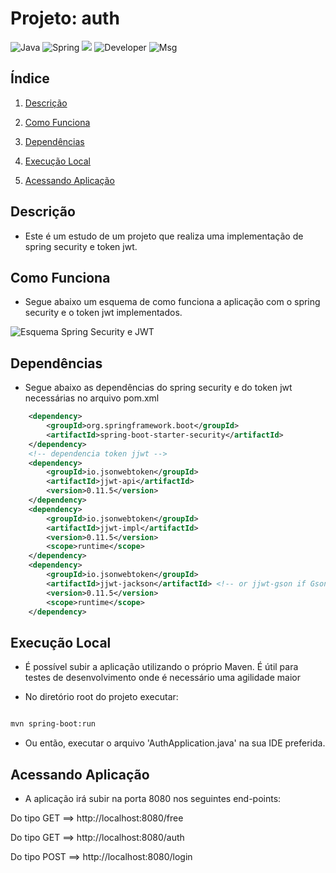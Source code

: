 # Projeto: auth
![Java](https://img.shields.io/badge/Java-17-blue?style=plastic&logo=java)  ![Spring](https://img.shields.io/badge/Spring-3.4.0-green?style=plastic&logo=spring)  ![](https://img.shields.io/badge/Maven-orange)  ![Developer](https://img.shields.io/static/v1?label=Dev&message=Fab&color=456a8f&style=plastic&logo=librewolf)  ![Msg](https://img.shields.io/badge/Nada%20é%20permanente,%20exceto%20a%20mudança.-456a8f)

## Índice

1. [Descrição](#descrição) 

2. [Como Funciona](#como-funciona)

3. [Dependências](#dependências) 

4. [Execução Local](#execução-local)

7. [Acessando Aplicação](#acessando-aplicação)

## Descrição
- Este é um estudo de um projeto que realiza uma implementação de spring security e token jwt.

## Como Funciona
- Segue abaixo um esquema de como funciona a aplicação com o spring security e o token jwt implementados.

![Esquema Spring Security e JWT](https://ik.imagekit.io/m9jek0taq/esquemaSpringSecurity.png?updatedAt=1734380688423)

## Dependências
- Segue abaixo as dependências do spring security e do token jwt necessárias no arquivo pom.xml
```xml
    <dependency>
		<groupId>org.springframework.boot</groupId>
		<artifactId>spring-boot-starter-security</artifactId>
	</dependency>
	<!-- dependencia token jjwt -->
	<dependency>
		<groupId>io.jsonwebtoken</groupId>
		<artifactId>jjwt-api</artifactId>
		<version>0.11.5</version>
	</dependency>
	<dependency>
		<groupId>io.jsonwebtoken</groupId>
		<artifactId>jjwt-impl</artifactId>
		<version>0.11.5</version>
		<scope>runtime</scope>
	</dependency>
	<dependency>
		<groupId>io.jsonwebtoken</groupId>
		<artifactId>jjwt-jackson</artifactId> <!-- or jjwt-gson if Gson is preferred -->
		<version>0.11.5</version>
		<scope>runtime</scope>
	</dependency>
```

## Execução Local
- É possível subir a aplicação utilizando o próprio Maven. É útil para testes de desenvolvimento onde é necessário uma agilidade maior

- No diretório root do projeto executar:

```bash

mvn spring-boot:run

```
- Ou então, executar o arquivo 'AuthApplication.java' na sua IDE preferida.   

## Acessando Aplicação
- A aplicação irá subir na porta 8080 nos seguintes end-points: 

Do tipo GET  ==>    http://localhost:8080/free

Do tipo GET  ==>    http://localhost:8080/auth

Do tipo POST ==>    http://localhost:8080/login 






